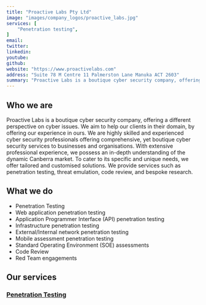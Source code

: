 ```yaml
---
title: "Proactive Labs Pty Ltd"
image: "images/company_logos/proactive_labs.jpg"
services: [
    "Penetration testing",
]
email: 
twitter: 
linkedin: 
youtube: 
github: 
website: "https://www.proactivelabs.com"
address: "Suite 78 M Centre 11 Palmerston Lane Manuka ACT 2603"
summary: "Proactive Labs is a boutique cyber security company, offering a different perspective on cyber issues. We aim to help our clients in their domain, by offering our experience in ours. We are highly skilled and experienced cyber security professionals offering comprehensive, yet boutique cyber security services to businesses and organisations."
---
```


## Who we are

Proactive Labs is a boutique cyber security company, offering a different perspective on cyber issues. We aim to help our clients in their domain, by offering our experience in ours. We are highly skilled and experienced cyber security professionals offering comprehensive, yet boutique cyber security services to businesses and organisations. With extensive professional experience, we possess an in-depth understanding of the dynamic Canberra market. To cater to its specific and unique needs, we offer tailored and customised solutions. We provide services such as penetration testing, threat emulation, code review, and bespoke research.

## What we do

* Penetration Testing
* Web application penetration testing
* Application Programmer Interface (API) penetration testing
* Infrastructure penetration testing
* External/Internal network penetration testing
* Mobile assessment penetration testing
* Standard Operating Environment (SOE) assessments
* Code Review
* Red Team engagements

## Our services
### [Penetration Testing](https://www.proactivelabs.com.au/services/index.html)
